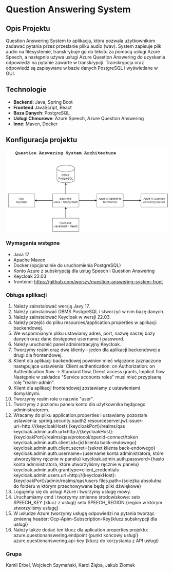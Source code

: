 # Question Answering System

## Opis Projektu

Question Answering System to aplikacja, która pozwala użytkownikom zadawać pytania przez przesłanie pliku audio (wav). 
System zapisuje plik audio na filesystemie, transkrybuje go do tekstu za pomocą usługi Azure Speech, 
a następnie używa usługi Azure Question Answering do uzyskania odpowiedzi na pytanie zawarte w transkrypcji. 
Transkrypcja oraz odpowiedź są zapisywane w bazie danych PostgreSQL i wyświetlane w GUI.

## Technologie
- **Backend**: Java, Spring Boot
- **Frontend** JavaScript, React
- **Baza Danych**: PostgreSQL
- **Usługi Chmurowe**: Azure Speech, Azure Question Answering
- **Inne**: Maven, Docker

## Konfiguracja projektu

![architektura systemu](diagram_architektury.png)

### Wymagania wstępne

- Java 17
- Apache Maven
- Docker (opcjonalnie do uruchomienia PostgreSQL)
- Konto Azure z subskrypcją dla usług Speech i Question Answering
- Keycloak 22.03
- frontend: https://github.com/wojszy/question-answering-system-front

### Obługa aplikacji

1. Należy zainstalować wersję Javy 17.
2. Należy zainstalować DBMS PostgreSQL i stworzyć w nim bazę danych.
3. Należy zainstalować Keycloak w wersji 22.03.
4. Należy przejść do pliku resources/application.properties w aplikacji backendowej.
5. We wspomnianym pliku ustawiamy adres, port, nazwę naszej bazy danych oraz dane dostępowe username i password.
6. Należy uruchomić panel administracyjny Keycloak.
7. Tworzymy realm oraz dwa klienty - jeden dla aplikacji backendowej a drugi dla frontendowej.
8. Klient dla aplikacji backendowej powinien mieć włączone zaznaczone następujące ustawienia:
Client authentication: on
Authorization: on
Authentication flow -> Standard flow, Direct access grants, Implicit flow
Następnie w zakładce "Service accounts roles" musi mieć przypisaną rolę "realm-admin".
9. Klient dla aplikacji frontendowej zostawiamy z ustawieniami domyślnymi.
10. Tworzymy realm role o nazwie "user".
11. Tworzymy z poziomu panelu konto dla użytkownika będącego administratorem.
12. Wracamy do pliku application.properties i ustawiamy pozostałe ustawienia:
spring.security.oauth2.resourceserver.jwt.issuer-uri=http://{keycloakHost}:{keycloakPort}/realms/qas
keycloak.admin.auth.url=http://{keycloakHost}:{keycloakPort}/realms/qas/protocol/openid-connect/token
keycloak.admin.auth.client.id={id klienta back-endowego}
keycloak.admin.auth.client.secret={sekret klienta back-endowego}
keycloak.admin.auth.username={username konta administratora, które utworzyliśmy ręcznie w panelu}
keycloak.admin.auth.password={hasło konta administratora, które utworzyliśmy ręcznie w panelu}
keycloak.admin.auth.granttype=client_credentials
keycloak.admin.users.url=http://{keycloakHost}:{keycloakPort}/admin/realms/qas/users
files.path={ścieżka absolutna do folderu w którym przechowywane będą pliki dźwiękowe}
13. Logujemy się do usługi Azure i tworzymy usługę mowy.
14. Uruchamiamy cmd i tworzymy zmienne środowiskowe:
setx SPEECH_KEY {klucz z usługi}
setx SPEECH_REGION {region w którym stworzyliśmy usługę}
15. W usłudze Azure tworzymy usługę odpowiedzi na pytania tworząc zmienną header:
    Ocp-Apim-Subscription-Key{klucz subskrypcji dla usługi}
16. Należy także dodać ten klucz dla aplication.properties projektu:
    azure.questionanswering.endpoint {punkt końcowy usługi}
    azure.questionanswering.api-key {klucz do korzystania z API usługi}

### Grupa
Kamil Erbel, Wojciech Szymański, Karol Zięba, Jakub Ziomek
